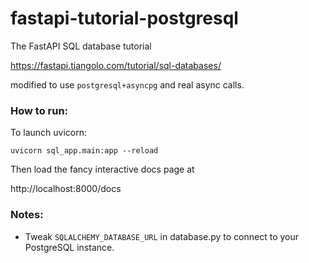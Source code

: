 # fastapi-tutorial-postgresql

The FastAPI SQL database tutorial 

https://fastapi.tiangolo.com/tutorial/sql-databases/

modified to use `postgresql+asyncpg` and real async calls.

### How to run:

To launch uvicorn:

```
uvicorn sql_app.main:app --reload
```

Then load the fancy interactive docs page at

http://localhost:8000/docs

### Notes:

- Tweak `SQLALCHEMY_DATABASE_URL` in database.py to connect
to your PostgreSQL instance.
